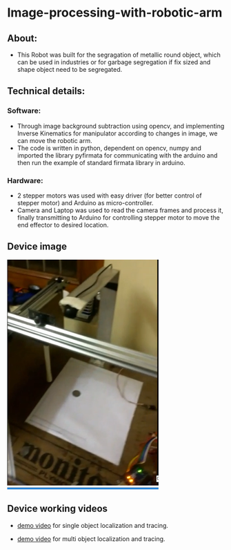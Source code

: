 # Image-processing-with-robotic-arm
## About:
* This Robot was built for the segragation of metallic round object, which can be used in industries or for garbage segregation if fix sized and shape object need to be segregated.
## Technical details:
### Software:
*  Through image background subtraction using opencv, and implementing Inverse Kinematics for manipulator according to changes in image, we can move the robotic arm.
* The code is written in python, dependent on opencv, numpy and imported the library pyfirmata for communicating with the arduino and then run the example of standard firmata library in arduino.
### Hardware:
* 2 stepper motors was used with easy driver (for better control of stepper motor) and Arduino as micro-controller.
* Camera and Laptop was used to read the camera frames and process it, finally transmitting to Arduino for controlling stepper motor to move the end effector to desired location.

## Device image
![](images/industrial-robot.png)

## Device working videos
* [demo video](https://drive.google.com/file/d/1eLh3OXNollj0qVDoGT9Q1KkzQ-V80hNA/view?usp=sharing) for single object localization and tracing.

* [demo video](https://drive.google.com/file/d/1hKvEndr-Cx-MMgwWZ3WBfSbs_qFxjQ0z/view?usp=sharing) for multi object localization and tracing.
